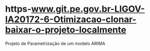 # https-www.git.pe.gov.br-LIGOV-IA20172-6-Otimizacao-clonar-baixar-o-projeto-localmente
Projeto de Parametrização de um modelo ARIMA
